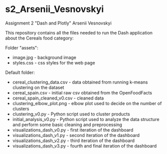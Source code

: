 # s2_Arsenii_Vesnovskyi
Assignment 2 "Dash and Plotly" Arsenii Vesnovskyi

This repository contains all the files needed to run the Dash application about the Cereals food category:

Folder "assets":
  * image.jpg - background image
  * styles.css - css styles for the web page

Default folder:
  * cereal_clustering_data.csv - data obtained from running k-means clustering on the dataset
  * cereal_spain.csv - initial raw csv obtained from the OpenFoodFacts
  * cereal_spain_cleaned_v0.csv - cleaned data
  * clustering_elbow_plot.png - elbow plot used to decide on the number of clusters
  * clustering_v0.py - Python script used to cluster products
  * initial_analysis_v0.py - Python script used to analyze the data structure and perform some basic cleaning and preprocessing
  * visualizations_dash_v0.py - first iteration of the dashboard
  * visualizations_dash_v1.py - second iteration of the dashboard
  * visualizations_dash_v2.py - third iteration of the dashboard
  * visualizations_dash_v3.py - fourth and final iteration of the dashboard
